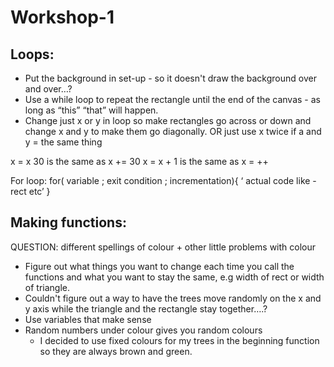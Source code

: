 # Workshop-1

## Loops:
- Put the background in set-up  - so it doesn't draw the background over and over…?
- Use a while loop to repeat the rectangle until the end of the canvas - as long as “this” “that” will happen. 
- Change just x or y in loop so make rectangles go across or down and change x and y to make them go diagonally. OR just use x twice if a and y = the same thing

x   =  x  30     is the same as    x += 30
  x  = x + 1    is the same as    x = ++

For loop:    for( variable ; exit condition ; incrementation){
                        ‘ actual code like - rect etc’
                    }
## Making functions:

QUESTION: different spellings of colour + other little problems with colour

- Figure out what things you want to change each time you call the functions and what you want to stay the same, e.g width of rect or width of triangle.
- Couldn't figure out a way to have the trees move randomly on the x and y axis while the triangle and the rectangle stay together….?
- Use variables that make sense 
- Random numbers under colour gives you random colours
    - I decided to use fixed colours for my trees in the beginning function so they are always brown and green.
